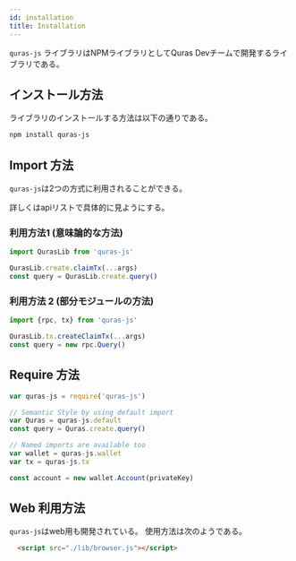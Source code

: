 ```yaml
---
id: installation
title: Installation
---
```


`quras-js` ライブラリはNPMライブラリとしてQuras Devチームで開発するライブラリである。

## インストール方法

ライブラリのインストールする方法は以下の通りである。

```sh
npm install quras-js
```

## Import 方法

`quras-js`は2つの方式に利用されることができる。

詳しくはapiリストで具体的に見ようにする。

### 利用方法1 (意味論的な方法)

```js
import QurasLib from 'quras-js'

QurasLib.create.claimTx(...args)
const query = QurasLib.create.query()
```

### 利用方法 2 (部分モジュールの方法)

```js
import {rpc, tx} from 'quras-js'

QurasLib.tx.createClaimTx(...args)
const query = new rpc.Query()
```

## Require 方法

```js
var quras-js = require('quras-js')

// Semantic Style by using default import
var Quras = quras-js.default
const query = Quras.create.query()

// Named imports are available too
var wallet = quras-js.wallet
var tx = quras-js.tx

const account = new wallet.Account(privateKey)
```

## Web 利用方法

`quras-js`はweb用も開発されている。
使用方法は次のようである。

```html
  <script src="./lib/browser.js"></script>
```
